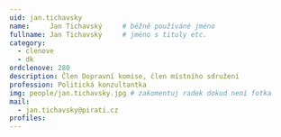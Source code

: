 ```yaml
---
uid: jan.tichavsky
name:     Jan Tichavský  	# běžně používáné jméno
fullname: Jan Tichavský  	# jméno s tituly etc.
category:
  - clenove
  - dk
ordclenove: 280
description: Člen Dopravní komise, člen místního sdružení
profession: Politická konzultantka
img: people/jan.tichavsky.jpg # zakomentuj radek dokud není fotka
mail:
  - jan.tichavsky@pirati.cz
profiles:
---
```


